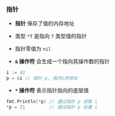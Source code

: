 ### 指针
* __指针__ 保存了值的内存地址

* 类型 `*T` 是指向 `T` 类型值的指针

* 指针零值为 `nil`

* __`&` 操作符__ 会生成一个指向其操作数的指针
```go
i := 42
p = &i // 指针 p, 指向i的地址
```

* __`*` 操作符__ 表示指针指向的底层值
```go
fmt.Println(*p) // 通过指针 p 读取 i
*p = 21         // 通过指针 p 设置 i
```
